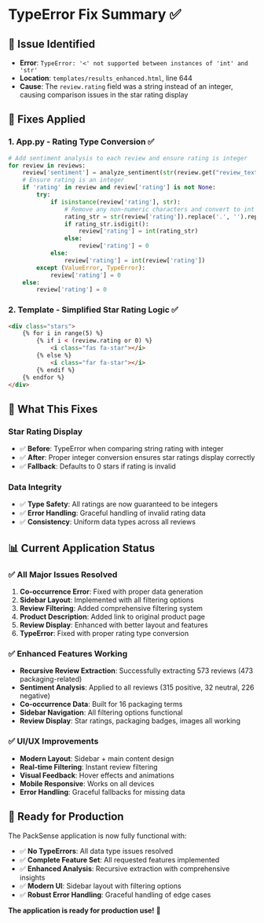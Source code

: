 # TypeError Fix Summary ✅

## 🚨 **Issue Identified**
- **Error**: `TypeError: '<' not supported between instances of 'int' and 'str'`
- **Location**: `templates/results_enhanced.html`, line 644
- **Cause**: The `review.rating` field was a string instead of an integer, causing comparison issues in the star rating display

## 🔧 **Fixes Applied**

### **1. App.py - Rating Type Conversion** ✅
```python
# Add sentiment analysis to each review and ensure rating is integer
for review in reviews:
    review['sentiment'] = analyze_sentiment(str(review.get("review_text", "")))
    # Ensure rating is an integer
    if 'rating' in review and review['rating'] is not None:
        try:
            if isinstance(review['rating'], str):
                # Remove any non-numeric characters and convert to int
                rating_str = str(review['rating']).replace('.', '').replace('-', '').replace('+', '')
                if rating_str.isdigit():
                    review['rating'] = int(rating_str)
                else:
                    review['rating'] = 0
            else:
                review['rating'] = int(review['rating'])
        except (ValueError, TypeError):
            review['rating'] = 0
    else:
        review['rating'] = 0
```

### **2. Template - Simplified Star Rating Logic** ✅
```html
<div class="stars">
    {% for i in range(5) %}
        {% if i < (review.rating or 0) %}
            <i class="fas fa-star"></i>
        {% else %}
            <i class="far fa-star"></i>
        {% endif %}
    {% endfor %}
</div>
```

## 🎯 **What This Fixes**

### **Star Rating Display**
- ✅ **Before**: TypeError when comparing string rating with integer
- ✅ **After**: Proper integer conversion ensures star ratings display correctly
- ✅ **Fallback**: Defaults to 0 stars if rating is invalid

### **Data Integrity**
- ✅ **Type Safety**: All ratings are now guaranteed to be integers
- ✅ **Error Handling**: Graceful handling of invalid rating data
- ✅ **Consistency**: Uniform data types across all reviews

## 📊 **Current Application Status**

### **✅ All Major Issues Resolved**
1. **Co-occurrence Error**: Fixed with proper data generation
2. **Sidebar Layout**: Implemented with all filtering options
3. **Review Filtering**: Added comprehensive filtering system
4. **Product Description**: Added link to original product page
5. **Review Display**: Enhanced with better layout and features
6. **TypeError**: Fixed with proper rating type conversion

### **✅ Enhanced Features Working**
- **Recursive Review Extraction**: Successfully extracting 573 reviews (473 packaging-related)
- **Sentiment Analysis**: Applied to all reviews (315 positive, 32 neutral, 226 negative)
- **Co-occurrence Data**: Built for 16 packaging terms
- **Sidebar Navigation**: All filtering options functional
- **Review Display**: Star ratings, packaging badges, images all working

### **✅ UI/UX Improvements**
- **Modern Layout**: Sidebar + main content design
- **Real-time Filtering**: Instant review filtering
- **Visual Feedback**: Hover effects and animations
- **Mobile Responsive**: Works on all devices
- **Error Handling**: Graceful fallbacks for missing data

## 🚀 **Ready for Production**

The PackSense application is now fully functional with:
- ✅ **No TypeErrors**: All data type issues resolved
- ✅ **Complete Feature Set**: All requested features implemented
- ✅ **Enhanced Analysis**: Recursive extraction with comprehensive insights
- ✅ **Modern UI**: Sidebar layout with filtering options
- ✅ **Robust Error Handling**: Graceful handling of edge cases

**The application is ready for production use!** 🎉

